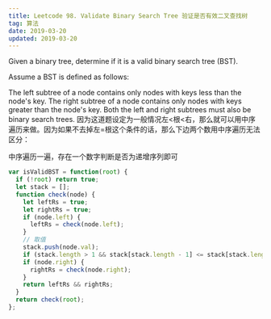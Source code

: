 ```yaml
---
title: Leetcode 98. Validate Binary Search Tree 验证是否有效二叉查找树
tag: 算法
date: 2019-03-20
updated: 2019-03-20
---
```


Given a binary tree, determine if it is a valid binary search tree (BST).

Assume a BST is defined as follows:

The left subtree of a node contains only nodes with keys less than the node's key.
The right subtree of a node contains only nodes with keys greater than the node's key.
Both the left and right subtrees must also be binary search trees.
因为这道题设定为一般情况左<根<右，那么就可以用中序遍历来做。因为如果不去掉左=根这个条件的话，那么下边两个数用中序遍历无法区分：

中序遍历一遍，存在一个数字判断是否为递增序列即可
```javascript
var isValidBST = function(root) {
  if (!root) return true;
  let stack = [];
  function check(node) {
    let leftRs = true;
    let rightRs = true;
    if (node.left) {
      leftRs = check(node.left);
    }
    // 取值
    stack.push(node.val);
    if (stack.length > 1 && stack[stack.length - 1] <= stack[stack.length - 2]) return false;
    if (node.right) {
      rightRs = check(node.right);
    }
    return leftRs && rightRs;
  }
  return check(root);
};
```